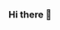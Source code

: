 ### Hi there 👋

<html>

<canvas id="slate" width="100%" height="auto"></canvas>

<script>
if (typeof jQuery == 'function') {...}

//or

if (typeof $== 'function') {...}

// or

if (jQuery) {
    alert("jquery is loaded");
} else {
    alert("Not loaded");
}
</script>

  
 </html> 

<!--
**aaryadev/aaryadev** is a ✨ _special_ ✨ repository because its `README.md` (this file) appears on your GitHub profile.

Here are some ideas to get you started:

- 🔭 I’m currently working on ...
- 🌱 I’m currently learning ...
- 👯 I’m looking to collaborate on ...
- 🤔 I’m looking for help with ...
- 💬 Ask me about ...
- 📫 How to reach me: ...
- 😄 Pronouns: ...
- ⚡ Fun fact: ...
-->
